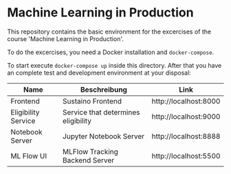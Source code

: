 # Machine Learning in Production

This repository contains the basic environment for the excercises of the course 'Machine Learning in Production'.

To do the excercises, you need a Docker installation and `docker-compose`.

To start execute `docker-compose up` inside this directory. After that you have an complete test and development environment at your disposal:

| Name                | Beschreibung                         | Link                  |
|---------------------|--------------------------------------|-----------------------|
| Frontend            | Sustaino Frontend                    | http://localhost:8000 |
| Eligibility Service |  Service that determines eligibility | http://localhost:9000 |
| Notebook Server     | Jupyter Notebook Server              | http://localhost:8888 |
| ML Flow UI          | MLFlow Tracking Backend Server       | http://localhost:5500 |
